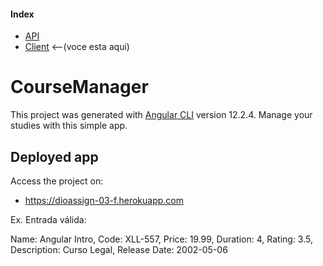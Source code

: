 #### Index

* [API](https://github.com/PedrosUsername/API-Gerenciamento-de-Pessoas/tree/course-manager)
* [Client](https://github.com/PedrosUsername/course-manager-f) <--(voce esta aqui)

# CourseManager

This project was generated with [Angular CLI](https://github.com/angular/angular-cli) version 12.2.4. Manage your studies with this simple app.

## Deployed app

Access the project on:

* https://dioassign-03-f.herokuapp.com



Ex. Entrada válida:

Name: Angular Intro,
Code: XLL-557,
Price: 19.99,
Duration: 4,
Rating: 3.5,
Description: Curso Legal,
Release Date: 2002-05-06
